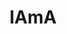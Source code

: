 ---
title: IAmA
crosslinks:
- AskReddit
- pics
- OutOfTheLoop
- videos
- The_Donald
- funny
- casualiama
- pcmasterrace
- todayilearned
- gifs
- hearthstone
- AskHistorians
- Skookum
- politics
- worldnews
- askscience
- personalfinance
- explainlikeimfive
- WTF
- WhereIsAssange
---